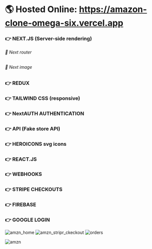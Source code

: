 # 🌎 Hosted Online: https://amazon-clone-omega-six.vercel.app # 

### 👉 NEXT.JS (Server-side rendering) ### 
###### 🧐 Next router ######
###### 🧐 Next image ######

### 👉 REDUX  ###

### 👉 TAILWIND CSS (responsive) ###

### 👉 NextAUTH AUTHENTICATION ###

### 👉 API (Fake store API) ###

### 👉 HEROICONS svg icons ###

### 👉 REACT.JS ###

### 👉 WEBHOOKS ###

### 👉 STRIPE CHECKOUTS ###

### 👉 FIREBASE ###

### 👉 GOOGLE LOGIN ###

![amzn_home](https://user-images.githubusercontent.com/72302495/120442399-315a0200-c3a3-11eb-9e02-7fb4975f51f1.PNG)
![amzn_stripr_ckeckout](https://user-images.githubusercontent.com/72302495/120444305-21432200-c3a5-11eb-8f92-d0c697603cd3.PNG)
![orders](https://user-images.githubusercontent.com/72302495/120444413-391aa600-c3a5-11eb-8c3a-2c1e2345c58e.PNG)

![amzn](https://user-images.githubusercontent.com/72302495/120444442-3fa91d80-c3a5-11eb-8287-fbe1382caee8.png)





